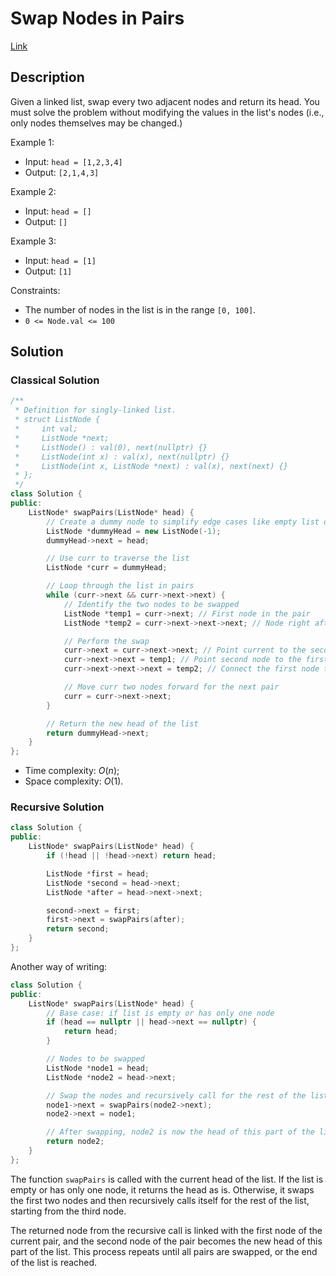 # Swap Nodes in Pairs

[Link](https://leetcode.com/problems/swap-nodes-in-pairs/description/)

## Description

Given a linked list, swap every two adjacent nodes and return its head. You must solve the problem without modifying the values in the list's nodes (i.e., only nodes themselves may be changed.)

Example 1:

- Input: `head = [1,2,3,4]`
- Output: `[2,1,4,3]`

Example 2:

- Input: `head = []`
- Output: `[]`

Example 3:

- Input: `head = [1]`
- Output: `[1]`

Constraints:

- The number of nodes in the list is in the range `[0, 100]`.
- `0 <= Node.val <= 100`

## Solution

### Classical Solution

```C++
/**
 * Definition for singly-linked list.
 * struct ListNode {
 *     int val;
 *     ListNode *next;
 *     ListNode() : val(0), next(nullptr) {}
 *     ListNode(int x) : val(x), next(nullptr) {}
 *     ListNode(int x, ListNode *next) : val(x), next(next) {}
 * };
 */
class Solution {
public:
    ListNode* swapPairs(ListNode* head) {
        // Create a dummy node to simplify edge cases like empty list or list with single node
        ListNode *dummyHead = new ListNode(-1);
        dummyHead->next = head;

        // Use curr to traverse the list
        ListNode *curr = dummyHead;

        // Loop through the list in pairs
        while (curr->next && curr->next->next) {
            // Identify the two nodes to be swapped
            ListNode *temp1 = curr->next; // First node in the pair
            ListNode *temp2 = curr->next->next->next; // Node right after the second node in the pair

            // Perform the swap
            curr->next = curr->next->next; // Point current to the second node
            curr->next->next = temp1; // Point second node to the first node
            curr->next->next->next = temp2; // Connect the first node to the rest of the list

            // Move curr two nodes forward for the next pair
            curr = curr->next->next;
        }

        // Return the new head of the list
        return dummyHead->next;
    }
};
```

- Time complexity: $O(n)$;
- Space complexity: $O(1)$.

### Recursive Solution

```C++
class Solution {
public:
    ListNode* swapPairs(ListNode* head) {
        if (!head || !head->next) return head;

        ListNode *first = head;
        ListNode *second = head->next;
        ListNode *after = head->next->next;

        second->next = first;
        first->next = swapPairs(after);
        return second;
    }
};
```

Another way of writing:

```C++
class Solution {
public:
    ListNode* swapPairs(ListNode* head) {
        // Base case: if list is empty or has only one node
        if (head == nullptr || head->next == nullptr) {
            return head;
        }

        // Nodes to be swapped
        ListNode *node1 = head;
        ListNode *node2 = head->next;

        // Swap the nodes and recursively call for the rest of the list
        node1->next = swapPairs(node2->next);
        node2->next = node1;

        // After swapping, node2 is now the head of this part of the list
        return node2;
    }
};
```

The function `swapPairs` is called with the current head of the list. If the list is empty or has only one node, it returns the head as is. Otherwise, it swaps the first two nodes and then recursively calls itself for the rest of the list, starting from the third node.

The returned node from the recursive call is linked with the first node of the current pair, and the second node of the pair becomes the new head of this part of the list. This process repeats until all pairs are swapped, or the end of the list is reached.
